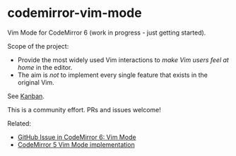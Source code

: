 # codemirror-vim-mode
Vim Mode for CodeMirror 6 (work in progress - just getting started).

Scope of the project:

 * Provide the most widely used Vim interactions to _make Vim users feel at home_ in the editor.
 * The aim is _not_ to implement every single feature that exists in the original Vim.

See [Kanban](https://github.com/vizhub-open-core/codemirror-vim-mode/projects/1).

This is a community effort. PRs and issues welcome!

Related:

 * [GitHub Issue in CodeMirror 6: Vim Mode](https://github.com/codemirror/codemirror.next/issues/79)
 * [CodeMirror 5 Vim Mode implementation](https://github.com/codemirror/CodeMirror/blob/master/keymap/vim.js)
